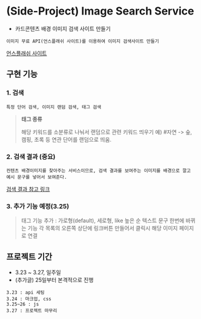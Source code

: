 # (Side-Project) Image Search Service

- 카드콘텐츠 배경 이미지 검색 사이트 만들기

```
이미지 무료 API(언스플래쉬 사이트)를 이용하여 이미지 검색사이트 만들기
```

[언스플래쉬 사이트](https://unsplash.com/developers)



## 구현 기능

### 1. 검색

```
특정 단어 검색, 이미지 랜덤 검색, 태그 검색
```

> **태그 종류**
>
> 해당 키워드를 소분류로 나눠서 랜덤으로 관련 키워드 띄우기
> 예) #자연 -> 숲, 캠핑, 초록 등 연관 단어를 랜덤으로 띄움.



### 2. 검색 결과 (중요)

```
컨텐츠 배경이미지를 찾아주는 서비스이므로, 검색 결과를 보여주는 이미지를 배경으로 깔고 예시 문구를 넣어서 보여준다.
```

[검색 결과 참고 링크](https://fonts.google.com/)



### 3. 추가 기능 예정(3.25)
> 태그 기능 추가 : 가로형(default), 세로형,  like 높은 순
> 텍스트 문구 한번에 바뀌는 기능
> 각 목록의 오른쪽 상단에 링크버튼 만들어서 클릭시 해당 이미지 페이지로 연결



## 프로젝트 기간

- 3.23 ~ 3.27, 일주일 
- (추가글) 25일부터 본격적으로 진행

```
3.23 : api 세팅
3.24 : 마크업, css
3.25~26 : js
3.27 : 프로젝트 마무리
```
